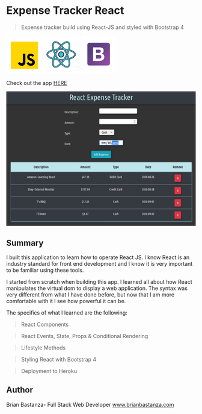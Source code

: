 # Expense Tracker React

> Expense tracker build using React-JS and styled with Bootstrap 4

![js](readmeImages/javascript.png)![react](readmeImages/react.png) ![bootstrap](readmeImages/bootstrap.png)

Check out the app [HERE](https://bb-expense-react.herokuapp.com/)

![Screenshot](readmeImages/screenshot.png)

## Summary

I built this application to learn how to operate React JS. I know React is an industry standard for front end development and I know it is very important to be familiar using these tools.

I started from scratch when building this app. I learned all about how React manipulates the virtual dom to display a web application. The syntax was very different from what I have done before, but now that I am more comfortable with it I see how powerful it can be.

The specifics of what I learned are the following:

> React Components

> React Events, State, Props & Conditional Rendering

> Lifestyle Methods

> Styling React with Bootstrap 4

> Deployment to Heroku

## Author

Brian Bastanza- Full Stack Web Developer www.brianbastanza.com
